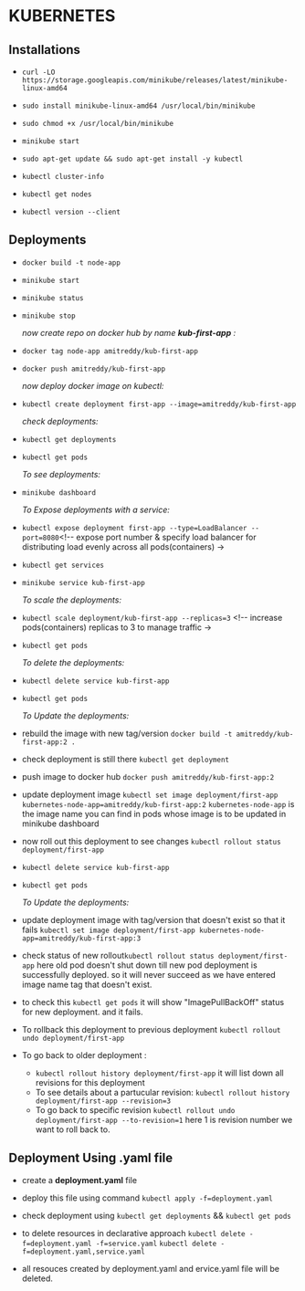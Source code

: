 # KUBERNETES

## Installations

- `curl -LO https://storage.googleapis.com/minikube/releases/latest/minikube-linux-amd64`
- `sudo install minikube-linux-amd64 /usr/local/bin/minikube`
- `sudo chmod +x /usr/local/bin/minikube`
- `minikube start`

- `sudo apt-get update && sudo apt-get install -y kubectl`
  <!-- or run this command: sudo snap install kubectl -->
- `kubectl cluster-info`
- `kubectl get nodes`
- `kubectl version --client` <!-- to check installed kubectl -->

## Deployments

- `docker build -t node-app`
- `minikube start`
- `minikube status`
- `minikube stop`

  *now create repo on docker hub by name **kub-first-app** :*

- `docker tag node-app amitreddy/kub-first-app`
- `docker push amitreddy/kub-first-app`

  *now deploy docker image on kubectl:*

- `kubectl create deployment first-app --image=amitreddy/kub-first-app`

  *check deployments:*

- `kubectl get deployments`
- `kubectl get pods`

  *To see deployments:*

- `minikube dashboard`

  *To Expose deployments with a service:*

- `kubectl expose deployment first-app --type=LoadBalancer --port=8080`<!-- expose port number  & specify load balancer for distributing load evenly across all pods(containers) ->
- `kubectl get services`
- `minikube service kub-first-app` <!-- it will show port number for deplyed service and also rdirect to this service on browser-->

  *To scale the deployments:*

- `kubectl scale deployment/kub-first-app --replicas=3` <!-- increase pods(containers) replicas to 3 to manage traffic ->
- `kubectl get pods`

  *To delete the deployments:*

- `kubectl delete service kub-first-app`
- `kubectl get pods`

  *To Update the deployments:*
- rebuild the image with new tag/version `docker build -t amitreddy/kub-first-app:2 .`
- check deployment is still there `kubectl get deployment`
- push image to docker hub `docker push amitreddy/kub-first-app:2`
- update deployment image `kubectl set image deployment/first-app kubernetes-node-app=amitreddy/kub-first-app:2` 
  `kubernetes-node-app` is the image name you can find in pods whose image is to be updated in minikube dashboard
- now roll out this deployment to see changes `kubectl rollout status deployment/first-app`
- `kubectl delete service kub-first-app`
- `kubectl get pods`

  *To Update the deployments:*
- update deployment image with tag/version that doesn't exist so that it fails `kubectl set image deployment/first-app kubernetes-node-app=amitreddy/kub-first-app:3`
- check status of new rollout`kubectl rollout status deployment/first-app`
  here old pod doesn't shut down till new pod deployment is successfully deployed. so it will never succeed as we have entered image name tag that doesn't exist.
- to check this `kubectl get pods` it will show "ImagePullBackOff" status for new deployment. and it fails.
- To rollback this deployment to previous deployment `kubectl rollout undo deployment/first-app`
- To go back to older deployment :
  - `kubectl rollout history deployment/first-app` it will list down all revisions for this deployment
  - To see details about a partucular revision: `kubectl rollout history deployment/first-app --revision=3`
  - To go back to specific revision `kubectl rollout undo deployment/first-app --to-revision=1` here 1 is revision number we want to roll back to.

## Deployment Using .yaml file

- create a **deployment.yaml** file
- deploy this file using command `kubectl apply -f=deployment.yaml`
- check deployment using `kubectl get deployments` && `kubectl get pods`

- to  delete resources in declarative approach
  `kubectl delete -f=deployment.yaml -f=service.yaml`
  `kubectl delete -f=deployment.yaml,service.yaml`
- all resouces created by deployment.yaml and ervice.yaml file will be deleted.
